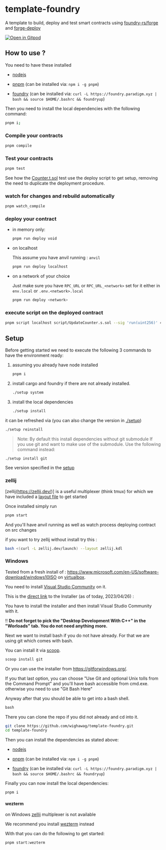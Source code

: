 # template-foundry

A template to build, deploy and test smart contracts using [foundry-rs/forge](https://github.com/foundry-rs/foundry) and [forge-deploy](https://github.com/wighawag/forge-deploy)

[![Open in Gitpod](https://gitpod.io/button/open-in-gitpod.svg)](https://gitpod.io/#https://github.com/wighawag/template-foundry)

## How to use ?

You need to have these installed

- [nodejs](https://nodejs.org/en)

- [pnpm](https://pnpm.io/) (can be installed via: `npm i -g pnpm`)

- [foundry](https://getfoundry.sh/) (can be installed via: `curl -L https://foundry.paradigm.xyz | bash && source $HOME/.bashrc && foundryup`)

Then you need to install the local dependencies with the following command:

```bash
pnpm i;
```

### Compile your contracts

```bash
pnpm compile
```

### Test your contracts

```bash
pnpm test
```

See how the [Counter.t.sol](test/Counter.t.sol) test use the deploy script to get setup, removing the need to duplicate the deployment procedure.

### watch for changes and rebuild automatically

```bash
pnpm watch_compile
```

### deploy your contract

- in memory only:

  ```bash
  pnpm run deploy void
  ```

- on localhost

  This assume you have anvil running : `anvil`

  ```bash
  pnpm run deploy localhost
  ```

- on a network of your choice

  Just make sure you have `RPC_URL` or `RPC_URL_<network>` set for it either in `env.local` or `.env.<network>.local`

  ```bash
  pnpm run deploy <network>
  ```

### execute script on the deployed contract

```bash
pnpm script localhost script/UpdateCounter.s.sol --sig 'run(uint256)' 42;
```

## Setup

Before getting started we need to execute the following 3 commands to have the environment ready:

1. assuming you already have node installed

   ```bash
   pnpm i
   ```

1. install cargo and foundry if there are not already installed.

   ```bash
   ./setup system
   ```

1. install the local dependencies

   ```bash
   ./setup install
   ```

it can be refreshed via (you can also change the version in [./setup](./setup))

```bash
./setup reinstall
```

> Note: By default this install dependencies without git submodule
> If you use git and want to make use of the submodule. Use the following command instead:

```bash
./setup install git
```

See version specified in the [setup](./setup)

### zellij

[zellij(https://zellij.dev/)] is a useful multiplexer (think tmux) for which we have included a [layout file](./zellij.kdl) to get started

Once installed simply run

```bash
pnpm start
```

And you'll have anvil running as well as watch process deploying contract on src changes

if you want to try zellij without install try this :

```bash
bash <(curl -L zellij.dev/launch) --layout zellij.kdl
```

### Windows

Tested from a fresh install of : https://www.microsoft.com/en-US/software-download/windows10ISO on [virtualbox](https://www.virtualbox.org/).

You need to install [Visual Studio Community](https://visualstudio.microsoft.com/free-developer-offers/) on it.

This is the [direct link](https://visualstudio.microsoft.com/thank-you-downloading-visual-studio/?sku=Community&channel=Release&version=VS2022&source=VSLandingPage&passive=false&cid=2030) to the Installer (as of today, 2023/04/26) :

You have to install the installer and then install Visual Studio Community with it.

!! **Do not forget to pick the "Desktop Development With C++" in the "Worloads" tab. You do not need anything more.**

Next we want to install bash if you do not have already. For that we are using git which comes with bash.

You can install it via [scoop](https://scoop.sh/).

```bat
scoop install git
```

Or you can use the installer from https://gitforwindows.org/.

If you that last option, you can choose "Use Git and optional Unix tolls from the Command Prompt" and you'll have bash accessible from cmd.exe. otherwise you need to use "Git Bash Here"

Anyway after that you should be able to get into a bash shell.

```bat
bash
```

There you can clone the repo if you did not already and cd into it.

```bash
git clone https://github.com/wighawag/template-foundry.git
cd template-foundry
```

Then you can install the dependencies as stated above:

- [nodejs](https://nodejs.org/en)

- [pnpm](https://pnpm.io/) (can be installed via: `npm i -g pnpm`)

- [foundry](https://getfoundry.sh/) (can be installed via: `curl -L https://foundry.paradigm.xyz | bash && source $HOME/.bashrc && foundryup`)

Finally you can now install the local dependencies:

```bash
pnpm i
```

#### wezterm

on Windows [zellij](https://zellij.dev/) multiplexer is not available

We recommend you install [wezterm](https://wezfurlong.org/wezterm/install/windows.html) instead

With that you can do the following to get started:

```bash
pnpm start:wezterm
```
